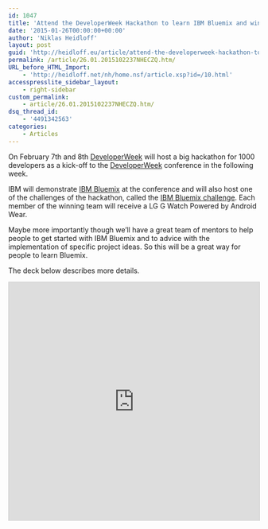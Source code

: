 ```yaml
---
id: 1047
title: 'Attend the DeveloperWeek Hackathon to learn IBM Bluemix and win Prizes'
date: '2015-01-26T00:00:00+00:00'
author: 'Niklas Heidloff'
layout: post
guid: 'http://heidloff.eu/article/attend-the-developerweek-hackathon-to-learn-ibm-bluemix-and-win-prizes/'
permalink: /article/26.01.2015102237NHECZQ.htm/
URL_before_HTML_Import:
    - 'http://heidloff.net/nh/home.nsf/article.xsp?id=/10.html'
accesspresslite_sidebar_layout:
    - right-sidebar
custom_permalink:
    - article/26.01.2015102237NHECZQ.htm/
dsq_thread_id:
    - '4491342563'
categories:
    - Articles
---
```


On February 7th and 8th [DeveloperWeek](http://developerweek.com/hackathon/) will host a big hackathon for 1000 developers as a kick-off to the [DeveloperWeek](http://developerweek.com/) conference in the following week.

IBM will demonstrate [IBM Bluemix](http://bluemix.net) at the conference and will also host one of the challenges of the hackathon, called the [IBM Bluemix challenge](http://accelerate.im/challenges/74). Each member of the winning team will receive a LG G Watch Powered by Android Wear.

Maybe more importantly though we’ll have a great team of mentors to help people to get started with IBM Bluemix and to advice with the implementation of specific project ideas. So this will be a great way for people to learn Bluemix.

The deck below describes more details.

<iframe allowfullscreen="" frameborder="0" height="480" marginheight="0" marginwidth="0" scrolling="no" src="http://www.slideshare.net/slideshow/embed_code/43783915" style="border:1px solid #CCC; border-width:1px 1px 0; margin-bottom:5px; max-width: 100%;" width="800"> </iframe>